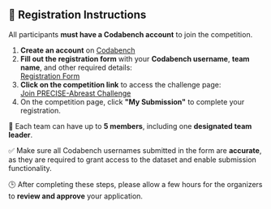 ## 📝 Registration Instructions

All participants **must have a Codabench account** to join the competition.

1. **Create an account** on [Codabench](https://www.codabench.org/)
2. **Fill out the registration form** with your **Codabench username**, **team name**, and other required details:  
   [Registration Form](https://forms.office.com/r/40RFrz6XRJ)
3. **Click on the competition link** to access the challenge page:  
   [Join PRECISE-Abreast Challenge]()
4. On the competition page, click **"My Submission"** to complete your registration.

👥 Each team can have up to **5 members**, including one **designated team leader**.

✅ Make sure all Codabench usernames submitted in the form are **accurate**, as they are required to grant access to the dataset and enable submission functionality.

🕒 After completing these steps, please allow a few hours for the organizers to **review and approve** your application.
